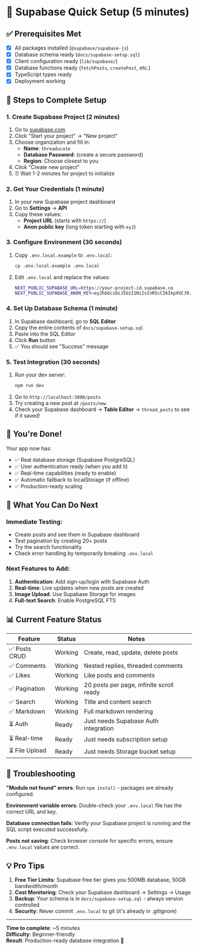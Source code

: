 # 🚀 Supabase Quick Setup (5 minutes)

## ✅ Prerequisites Met
- [x] All packages installed (`@supabase/supabase-js`)
- [x] Database schema ready (`docs/supabase-setup.sql`)
- [x] Client configuration ready (`lib/supabase/`)
- [x] Database functions ready (`fetchPosts`, `createPost`, etc.)
- [x] TypeScript types ready
- [x] Deployment working

## 🎯 Steps to Complete Setup

### 1. Create Supabase Project (2 minutes)
1. Go to [supabase.com](https://supabase.com)
2. Click "Start your project" → "New project"
3. Choose organization and fill in:
   - **Name**: `threaducate` 
   - **Database Password**: (create a secure password)
   - **Region**: Choose closest to you
4. Click "Create new project"
5. ⏰ Wait 1-2 minutes for project to initialize

### 2. Get Your Credentials (1 minute)
1. In your new Supabase project dashboard
2. Go to **Settings** → **API**
3. Copy these values:
   - **Project URL** (starts with `https://`)
   - **Anon public key** (long token starting with `eyJ`)

### 3. Configure Environment (30 seconds)
1. Copy `.env.local.example` to `.env.local`:
   ```bash
   cp .env.local.example .env.local
   ```
2. Edit `.env.local` and replace the values:
   ```bash
   NEXT_PUBLIC_SUPABASE_URL=https://your-project-id.supabase.co
   NEXT_PUBLIC_SUPABASE_ANON_KEY=eyJhbGciOiJIUzI1NiIsInR5cCI6IkpXVCJ9...
   ```

### 4. Set Up Database Schema (1 minute)
1. In Supabase dashboard, go to **SQL Editor**
2. Copy the entire contents of `docs/supabase-setup.sql`
3. Paste into the SQL Editor
4. Click **Run** button
5. ✅ You should see "Success" message

### 5. Test Integration (30 seconds)
1. Run your dev server:
   ```bash
   npm run dev
   ```
2. Go to `http://localhost:3000/posts`
3. Try creating a new post at `/posts/new`
4. Check your Supabase dashboard → **Table Editor** → `thread_posts` to see if it saved!

## 🎉 You're Done!

Your app now has:
- ✅ Real database storage (Supabase PostgreSQL)
- ✅ User authentication ready (when you add it)
- ✅ Real-time capabilities (ready to enable)
- ✅ Automatic fallback to localStorage (if offline)
- ✅ Production-ready scaling

## 🔧 What You Can Do Next

### Immediate Testing:
- Create posts and see them in Supabase dashboard
- Test pagination by creating 20+ posts
- Try the search functionality
- Check error handling by temporarily breaking `.env.local`

### Next Features to Add:
1. **Authentication**: Add sign-up/login with Supabase Auth
2. **Real-time**: Live updates when new posts are created
3. **Image Upload**: Use Supabase Storage for images
4. **Full-text Search**: Enable PostgreSQL FTS

## 📊 Current Feature Status

| Feature | Status | Notes |
|---------|--------|--------|
| ✅ Posts CRUD | Working | Create, read, update, delete posts |
| ✅ Comments | Working | Nested replies, threaded comments |
| ✅ Likes | Working | Like posts and comments |
| ✅ Pagination | Working | 20 posts per page, infinite scroll ready |
| ✅ Search | Working | Title and content search |
| ✅ Markdown | Working | Full markdown rendering |
| ⏳ Auth | Ready | Just needs Supabase Auth integration |
| ⏳ Real-time | Ready | Just needs subscription setup |
| ⏳ File Upload | Ready | Just needs Storage bucket setup |

## 🚨 Troubleshooting

**"Module not found" errors**: Run `npm install` - packages are already configured.

**Environment variable errors**: Double-check your `.env.local` file has the correct URL and key.

**Database connection fails**: Verify your Supabase project is running and the SQL script executed successfully.

**Posts not saving**: Check browser console for specific errors, ensure `.env.local` values are correct.

## 💡 Pro Tips

1. **Free Tier Limits**: Supabase free tier gives you 500MB database, 50GB bandwidth/month
2. **Cost Monitoring**: Check your Supabase dashboard → Settings → Usage
3. **Backup**: Your schema is in `docs/supabase-setup.sql` - always version controlled
4. **Security**: Never commit `.env.local` to git (it's already in .gitignore)

---

**Time to complete**: ~5 minutes  
**Difficulty**: Beginner-friendly  
**Result**: Production-ready database integration 🚀 